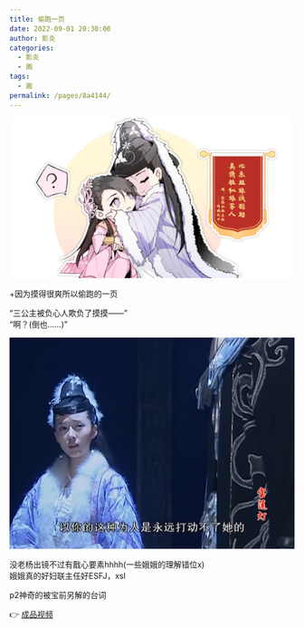 ```yaml
---
title: 偷跑一页
date: 2022-09-01 20:30:00
author: 影炎
categories: 
  - 影炎
  - 画
tags: 
  - 画
permalink: /pages/8a4144/
---
```


![10.1](/img/yingyan/零散LOG/10.1.jpg)

+因为摸得很爽所以偷跑的一页<!-- more -->

“三公主被负心人欺负了摸摸——”  
“啊？(倒也……)”

![10.2](/img/yingyan/零散LOG/10.2.png)

没老杨出镜不过有戬心要素hhhh(一些娥娥的理解错位x)  
娥娥真的好妇联主任好ESFJ，xsl

p2神奇的被宝前另解的台词

👉 [成品视频](/pages/28f354/)
